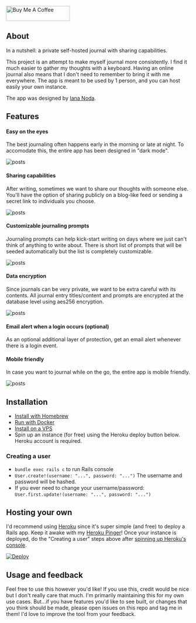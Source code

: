 <a href="https://www.buymeacoffee.com/inoda" target="_blank"><img src="https://cdn.buymeacoffee.com/buttons/default-orange.png" alt="Buy Me A Coffee" height="41" width="174"></a>

## About

In a nutshell: a private self-hosted journal with sharing capabilities.

This project is an attempt to make myself journal more
consistently. I find it much easier to gather my thoughts
with a keyboard. Having an online journal also means that
I don't need to remember to bring it with me everywhere. The app
is meant to be used by 1 person, and you can host easily your own instance.

The app was designed by [Iana Noda](https://iananoda.com).

## Features

#### Easy on the eyes

The best journaling often happens early in the morning or late at night. To
accomodate this, the entire app has been designed in "dark mode".

![posts](./app/assets/images/readme/posts.png)

#### Sharing capabilities

After writing, sometimes we want to share our thoughts with someone else.
You'll have the option of sharing publicly on a blog-like feed or
sending a secret link to individuals you choose.

![posts](./app/assets/images/readme/sharing.png)

#### Customizable journaling prompts

Journaling prompts can help kick-start writing on days where we just can't think
of anything to write about. There is short list of prompts that will be seeded
automatically but the list is completely customizable.

![posts](./app/assets/images/readme/prompts.png)

#### Data encryption

Since journals can be very private, we want to be extra careful with its contents.
All journal entry titles/content and prompts are encrypted at the database level
using aes256 encryption.

![posts](./app/assets/images/readme/encryption.png)

#### Email alert when a login occurs (optional)

As an optional additional layer of protection, get an email alert whenever there is a login event.

#### Mobile friendly

In case you want to journal while on the go, the entire app is mobile friendly.

![posts](./app/assets/images/readme/mobile.png)

## Installation

- [Install with Homebrew](docs/homebrew_install.md)
- [Run with Docker](docs/docker.md)
- [Install on a VPS](docs/vps.md)
- Spin up an instance (for free) using the Heroku deploy button below. Heroku account is required.

### Creating a user

- `bundle exec rails c` to run Rails console
- `User.create!(username: "...", password: "...")` The username and password will be hashed.
- If you ever need to change your username/password: `User.first.update!(username: "...", password: "...")`

## Hosting your own

I'd recommend using [Heroku](https://heroku.com) since it's super simple (and free) to
deploy a Rails app. Keep it awake with my [Heroku Pinger](https://github.com/inoda/heroku-pinger)!
Once your instance is deployed, do the "Creating a user" steps
above after [spinning up Heroku's console](https://devcenter.heroku.com/articles/heroku-dashboard#application-overview).

[![Deploy](https://www.herokucdn.com/deploy/button.svg)](https://heroku.com/deploy?template=https://github.com/inoda/journal/tree/main)

## Usage and feedback
Feel free to use this however you'd like! If you use this, credit
would be nice but I don't really care that much. I'm primarily maintaining
this for my own use cases. But...if you have features you'd like to see built, or changes
that you think should be made, please open issues on this repo and tag me in them!
I'd love to improve the tool from your feedback.
